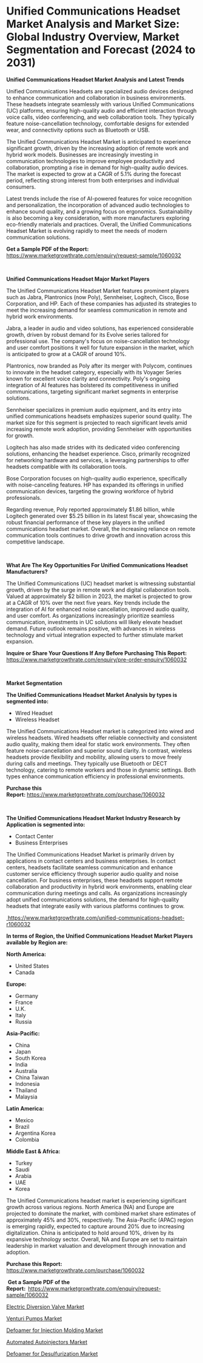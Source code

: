 <p><h1>Unified Communications Headset Market Analysis and Market Size: Global Industry Overview, Market Segmentation and Forecast (2024 to 2031)</h1></p><p><strong>Unified Communications Headset Market Analysis and Latest Trends</strong></p>
<p><p>Unified Communications Headsets are specialized audio devices designed to enhance communication and collaboration in business environments. These headsets integrate seamlessly with various Unified Communications (UC) platforms, ensuring high-quality audio and efficient interaction through voice calls, video conferencing, and web collaboration tools. They typically feature noise-cancellation technology, comfortable designs for extended wear, and connectivity options such as Bluetooth or USB.</p><p>The Unified Communications Headset Market is anticipated to experience significant growth, driven by the increasing adoption of remote work and hybrid work models. Businesses are increasingly investing in communication technologies to improve employee productivity and collaboration, prompting a rise in demand for high-quality audio devices. The market is expected to grow at a CAGR of 5.1% during the forecast period, reflecting strong interest from both enterprises and individual consumers.</p><p>Latest trends include the rise of AI-powered features for voice recognition and personalization, the incorporation of advanced audio technologies to enhance sound quality, and a growing focus on ergonomics. Sustainability is also becoming a key consideration, with more manufacturers exploring eco-friendly materials and practices. Overall, the Unified Communications Headset Market is evolving rapidly to meet the needs of modern communication solutions.</p></p>
<p><strong>Get a Sample PDF of the Report:&nbsp;</strong> <a href="https://www.marketgrowthrate.com/enquiry/request-sample/1060032">https://www.marketgrowthrate.com/enquiry/request-sample/1060032</a></p>
<p>&nbsp;</p>
<p><strong>Unified Communications Headset Major Market Players</strong></p>
<p><p>The Unified Communications Headset Market features prominent players such as Jabra, Plantronics (now Poly), Sennheiser, Logitech, Cisco, Bose Corporation, and HP. Each of these companies has adjusted its strategies to meet the increasing demand for seamless communication in remote and hybrid work environments.</p><p>Jabra, a leader in audio and video solutions, has experienced considerable growth, driven by robust demand for its Evolve series tailored for professional use. The company's focus on noise-cancellation technology and user comfort positions it well for future expansion in the market, which is anticipated to grow at a CAGR of around 10%.</p><p>Plantronics, now branded as Poly after its merger with Polycom, continues to innovate in the headset category, especially with its Voyager Series known for excellent voice clarity and connectivity. Poly's ongoing integration of AI features has bolstered its competitiveness in unified communications, targeting significant market segments in enterprise solutions.</p><p>Sennheiser specializes in premium audio equipment, and its entry into unified communications headsets emphasizes superior sound quality. The market size for this segment is projected to reach significant levels amid increasing remote work adoption, providing Sennheiser with opportunities for growth.</p><p>Logitech has also made strides with its dedicated video conferencing solutions, enhancing the headset experience. Cisco, primarily recognized for networking hardware and services, is leveraging partnerships to offer headsets compatible with its collaboration tools.</p><p>Bose Corporation focuses on high-quality audio experience, specifically with noise-canceling features. HP has expanded its offerings in unified communication devices, targeting the growing workforce of hybrid professionals.</p><p>Regarding revenue, Poly reported approximately $1.86 billion, while Logitech generated over $5.25 billion in its latest fiscal year, showcasing the robust financial performance of these key players in the unified communications headset market. Overall, the increasing reliance on remote communication tools continues to drive growth and innovation across this competitive landscape.</p></p>
<p>&nbsp;</p>
<p><strong>What Are The Key Opportunities For Unified Communications Headset Manufacturers?</strong></p>
<p><p>The Unified Communications (UC) headset market is witnessing substantial growth, driven by the surge in remote work and digital collaboration tools. Valued at approximately $2 billion in 2023, the market is projected to grow at a CAGR of 10% over the next five years. Key trends include the integration of AI for enhanced noise cancellation, improved audio quality, and user comfort. As organizations increasingly prioritize seamless communication, investments in UC solutions will likely elevate headset demand. Future outlook remains positive, with advances in wireless technology and virtual integration expected to further stimulate market expansion.</p></p>
<p><strong>Inquire or Share Your Questions If Any Before Purchasing This Report:</strong> <a href="https://www.marketgrowthrate.com/enquiry/pre-order-enquiry/1060032">https://www.marketgrowthrate.com/enquiry/pre-order-enquiry/1060032</a></p>
<p>&nbsp;</p>
<p><strong>Market Segmentation</strong></p>
<p><strong>The Unified Communications Headset Market Analysis by types is segmented into:</strong></p>
<p><ul><li>Wired Headset</li><li>Wireless Headset</li></ul></p>
<p><p>The Unified Communications Headset market is categorized into wired and wireless headsets. Wired headsets offer reliable connectivity and consistent audio quality, making them ideal for static work environments. They often feature noise-cancellation and superior sound clarity. In contrast, wireless headsets provide flexibility and mobility, allowing users to move freely during calls and meetings. They typically use Bluetooth or DECT technology, catering to remote workers and those in dynamic settings. Both types enhance communication efficiency in professional environments.</p></p>
<p><strong>Purchase this Report:&nbsp;</strong><a href="https://www.marketgrowthrate.com/purchase/1060032">https://www.marketgrowthrate.com/purchase/1060032</a></p>
<p>&nbsp;</p>
<p><strong>The Unified Communications Headset Market Industry Research by Application is segmented into:</strong></p>
<p><ul><li>Contact Center</li><li>Business Enterprises</li></ul></p>
<p><p>The Unified Communications Headset Market is primarily driven by applications in contact centers and business enterprises. In contact centers, headsets facilitate seamless communication and enhance customer service efficiency through superior audio quality and noise cancellation. For business enterprises, these headsets support remote collaboration and productivity in hybrid work environments, enabling clear communication during meetings and calls. As organizations increasingly adopt unified communications solutions, the demand for high-quality headsets that integrate easily with various platforms continues to grow.</p></p>
<p><a href="https://www.marketgrowthrate.com/unified-communications-headset-r1060032">&nbsp;https://www.marketgrowthrate.com/unified-communications-headset-r1060032</a></p>
<p><strong>In terms of Region, the Unified Communications Headset Market Players available by Region are:</strong></p>
<p>
    <p> <strong> North America: </strong>
        <ul>
            <li>United States</li>
            <li>Canada</li>
        </ul>
        </p> 
    <p> <strong> Europe: </strong>
        <ul>
            <li>Germany</li>
            <li>France</li>
            <li>U.K.</li>
            <li>Italy</li>
            <li>Russia</li>
        </ul>
        </p> 
    <p> <strong> Asia-Pacific: </strong>
        <ul>
            <li>China</li>
            <li>Japan</li>
            <li>South Korea</li>
            <li>India</li>
            <li>Australia</li>
            <li>China Taiwan</li>
            <li>Indonesia</li>
            <li>Thailand</li>
            <li>Malaysia</li>
        </ul>
        </p> 
    <p> <strong> Latin America: </strong>
        <ul>
            <li>Mexico</li>
            <li>Brazil</li>
            <li>Argentina Korea</li>
            <li>Colombia</li>
        </ul>
        </p> 
    <p> <strong> Middle East & Africa: </strong>
        <ul>
            <li>Turkey</li>
            <li>Saudi</li>
            <li>Arabia</li>
            <li>UAE</li>
            <li>Korea</li>
        </ul>
    </p>
    </p>
<p><p>The Unified Communications headset market is experiencing significant growth across various regions. North America (NA) and Europe are projected to dominate the market, with combined market share estimates of approximately 45% and 30%, respectively. The Asia-Pacific (APAC) region is emerging rapidly, expected to capture around 20% due to increasing digitalization. China is anticipated to hold around 10%, driven by its expansive technology sector. Overall, NA and Europe are set to maintain leadership in market valuation and development through innovation and adoption.</p></p>
<p><strong>Purchase this Report: </strong><a href="https://www.marketgrowthrate.com/purchase/1060032">https://www.marketgrowthrate.com/purchase/1060032</a></p>
<p>&nbsp;<strong>Get a Sample PDF of the Report:&nbsp;&nbsp;</strong><a href="https://www.marketgrowthrate.com/enquiry/request-sample/1060032">https://www.marketgrowthrate.com/enquiry/request-sample/1060032</a></p>
<p><strong></strong></p>
<p><p><a href="https://medium.com/@joehodytkiewicz980/a-comprehensive-look-at-product-type-cast-iron-material-stainless-steel-material-other-and-535f6b03828b?postPublishedType=repub">Electric Diversion Valve Market</a></p><p><a href="https://www.linkedin.com/pulse/venturi-pumps-industry-forecast-market-shifts-strategic-xri8f?trackingId=8Ruc2wRvRTWbkPb%2B%2FiAR%2Fg%3D%3D">Venturi Pumps Market</a></p><p><a href="https://issuu.com/reportprime-2/docs/defoamer-for-injection-molding-mark_82abc5175f48cd">Defoamer for Injection Molding Market</a></p><p><a href="https://medium.com/@joehodytkiewicz980/the-role-of-automated-autoinjectors-market-applications-hospitals-and-clinics-home-care-settings-281b6bed7467?postPublishedType=repub">Automated Autoinjectors Market</a></p><p><a href="https://issuu.com/reportprime-2/docs/defoamer-for-desulfurization-market_8bd6389617015f">Defoamer for Desulfurization Market</a></p></p>